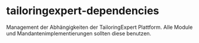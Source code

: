 # tailoringexpert-dependencies

Management der Abhängigkeiten der TailoringExpert Plattform.
Alle Module und Mandantenimplementierungen sollten diese benutzen.